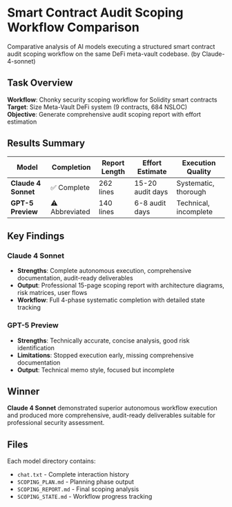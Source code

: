 # Smart Contract Audit Scoping Workflow Comparison

Comparative analysis of AI models executing a structured smart contract audit scoping workflow on the same DeFi meta-vault codebase. (by Claude-4-sonnet)

## Task Overview

**Workflow**: Chonky security scoping workflow for Solidity smart contracts  
**Target**: Size Meta-Vault DeFi system (9 contracts, 684 NSLOC)  
**Objective**: Generate comprehensive audit scoping report with effort estimation

## Results Summary

| Model | Completion | Report Length | Effort Estimate | Execution Quality |
|-------|------------|---------------|-----------------|-------------------|
| **Claude 4 Sonnet** | ✅ Complete | 262 lines | 15-20 audit days | Systematic, thorough |
| **GPT-5 Preview** | ⚠️ Abbreviated | 140 lines | 6-8 audit days | Technical, incomplete |

## Key Findings

### Claude 4 Sonnet
- **Strengths**: Complete autonomous execution, comprehensive documentation, audit-ready deliverables
- **Output**: Professional 15-page scoping report with architecture diagrams, risk matrices, user flows
- **Workflow**: Full 4-phase systematic completion with detailed state tracking

### GPT-5 Preview  
- **Strengths**: Technically accurate, concise analysis, good risk identification
- **Limitations**: Stopped execution early, missing comprehensive documentation
- **Output**: Technical memo style, focused but incomplete

## Winner

**Claude 4 Sonnet** demonstrated superior autonomous workflow execution and produced more comprehensive, audit-ready deliverables suitable for professional security assessment.

## Files

Each model directory contains:
- `chat.txt` - Complete interaction history
- `SCOPING_PLAN.md` - Planning phase output
- `SCOPING_REPORT.md` - Final scoping analysis
- `SCOPING_STATE.md` - Workflow progress tracking
